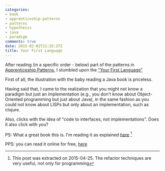 ```yaml
---
categories:
- book
- apprenticeship-patterns
- patterns
- hypothesis
- java
- paradigm
comments: true
date: 2015-02-02T21:25:37Z
title: Your First Language
---
```


After reading (in a specific order - below) part of the patterns in [Apprenticeship Patterns](http://shop.oreilly.com/product/9780596518387.do),
I stumbled upon the ["Your First Language"](http://chimera.labs.oreilly.com/books/1234000001813/ch02.html#your_first_language)

First of all, the illustration with the baby reading a Java book is priceless. 

Having said that, I came to the realization that you might not know a paradigm but just an implementation
(e.g., you don't know about Object-Oriented programming but just about Java), in the same fashion as you could not know about LISPs but only about an implementation, such as clojure.

Also, clicks with the idea of "code to interfaces, not implementations". Does it also click with you?

PS: What a great book this is. I'm reading it as explained [here](../../../../2015/04/25/how-i-read-apprenticeship-patterns/) [^1] 

PPS: you can read it online for free, [here](http://chimera.labs.oreilly.com/books/1234000001813/)

[^1]: This post was extracted on 2015-04-25. The refactor techniques are very useful, not only for programming
